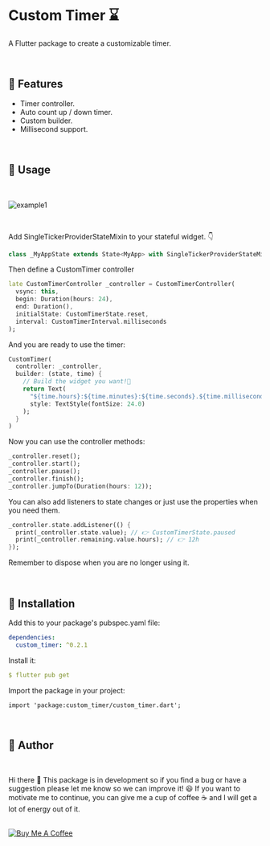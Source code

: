 # Custom Timer ⌛

A Flutter package to create a customizable timer.

<br>

## 🎉 Features

- Timer controller.
- Auto count up / down timer.
- Custom builder.
- Millisecond support.

<br>

## 📌 Usage

<br>

![example1](https://user-images.githubusercontent.com/44307990/147802076-3206db9d-d5f6-4ce4-a3f9-7e139910d822.gif)

<br>

Add SingleTickerProviderStateMixin to your stateful widget. 👇

```dart
class _MyAppState extends State<MyApp> with SingleTickerProviderStateMixin {
```

Then define a CustomTimer controller

```dart
late CustomTimerController _controller = CustomTimerController(
  vsync: this,
  begin: Duration(hours: 24),
  end: Duration(),
  initialState: CustomTimerState.reset,
  interval: CustomTimerInterval.milliseconds
);
```

And you are ready to use the timer:

```dart
CustomTimer(
  controller: _controller,
  builder: (state, time) {
    // Build the widget you want!🎉
    return Text(
      "${time.hours}:${time.minutes}:${time.seconds}.${time.milliseconds}",
      style: TextStyle(fontSize: 24.0)
    );
  }
)
```

Now you can use the controller methods:

```dart
_controller.reset();
_controller.start();
_controller.pause();
_controller.finish();
_controller.jumpTo(Duration(hours: 12));
```

You can also add listeners to state changes or just use the properties when you need them.

```dart
_controller.state.addListener(() {
  print(_controller.state.value); // 👉 CustomTimerState.paused
  print(_controller.remaining.value.hours); // 👉 12h
});
```

Remember to dispose when you are no longer using it.


<br>

## 🔧 Installation

Add this to your package's pubspec.yaml file:
```yaml
dependencies:
  custom_timer: ^0.2.1
```

Install it:
```yaml
$ flutter pub get
```

Import the package in your project:
```
import 'package:custom_timer/custom_timer.dart';
```


<br>

## 🙇 Author

<br>

Hi there 👋 This package is in development so if you find a bug or have a suggestion please let me know so we can improve it! 😃 If you want to motivate me to continue, you can give me a cup of coffee ☕ and I will get a lot of energy out of it.

<br>
<a href="https://www.buymeacoffee.com/federicodesia" target="_blank"><img src="https://www.buymeacoffee.com/assets/img/custom_images/purple_img.png" alt="Buy Me A Coffee" style="height: auto !important;width: auto !important;" ></a>